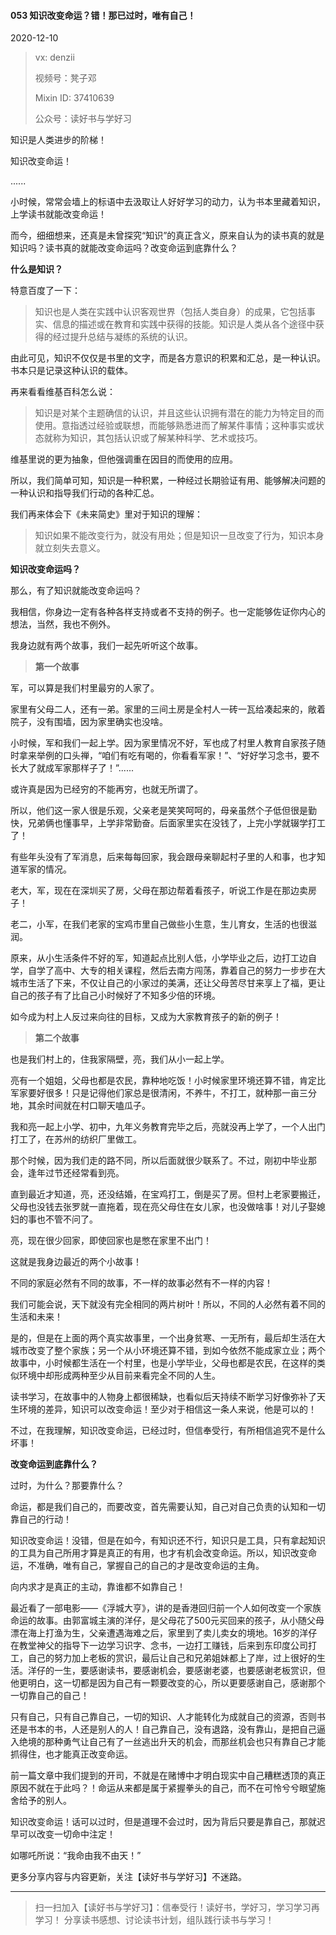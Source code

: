 #### 053 知识改变命运？错！那已过时，唯有自己！

2020-12-10

> vx: denzii
>
> 视频号：凳子邓
>
> Mixin ID: 37410639
>
> 公众号：读好书与学好习



知识是人类进步的阶梯！

知识改变命运！

......

小时候，常常会墙上的标语中去汲取让人好好学习的动力，认为书本里藏着知识，上学读书就能改变命运！

而今，细细想来，还真是未曾探究“知识”的真正含义，原来自认为的读书真的就是知识吗？读书真的就能改变命运吗？改变命运到底靠什么？

**什么是知识？**

特意百度了一下：

> 知识也是人类在实践中认识客观世界（包括人类自身）的成果，它包括事实、信息的描述或在教育和实践中获得的技能。知识是人类从各个途径中获得的经过提升总结与凝练的系统的认识。

由此可见，知识不仅仅是书里的文字，而是各方意识的积累和汇总，是一种认识。书本只是记录这种认识的载体。

再来看看维基百科怎么说：

> 知识是对某个主题确信的认识，并且这些认识拥有潜在的能力为特定目的而使用。意指透过经验或联想，而能够熟悉进而了解某件事情；这种事实或状态就称为知识，其包括认识或了解某种科学、艺术或技巧。

维基里说的更为抽象，但他强调重在因目的而使用的应用。

所以，我们简单可知，知识是一种积累，一种经过长期验证有用、能够解决问题的一种认识和指导我们行动的各种汇总。

我们再来体会下《未来简史》里对于知识的理解：

> 知识如果不能改变行为，就没有用处；但是知识一旦改变了行为，知识本身就立刻失去意义。



**知识改变命运吗？**

那么，有了知识就能改变命运吗？

我相信，你身边一定有各种各样支持或者不支持的例子。也一定能够佐证你内心的想法，当然，我也不例外。

我身边就有两个故事，我们一起先听听这个故事。

> **第一个故事**

军，可以算是我们村里最穷的人家了。

家里有父母二人，还有一弟。家里的三间土房是全村人一砖一瓦给凑起来的，敞着院子，没有围墙，因为家里确实也没啥。

小时候，军和我们一起上学。因为家里情况不好，军也成了村里人教育自家孩子随时拿来举例的口头禅，“咱们有吃有喝的，你看看军家！”、“好好学习念书，要不长大了就成军家那样子了！”......

或许真是因为已经穷的不能再穷，也就无所谓了。

所以，他们这一家人很是乐观，父亲老是笑笑呵呵的，母亲虽然个子低但很是勤快，兄弟俩也懂事早，上学非常勤奋。后面家里实在没钱了，上完小学就辍学打工了！

有些年头没有了军消息，后来每每回家，我会跟母亲聊起村子里的人和事，也才知道军家的情况。

老大，军，现在在深圳买了房，父母在那边帮着看孩子，听说工作是在那边卖房子！

老二，小军，在我们老家的宝鸡市里自己做些小生意，生儿育女，生活的也很滋润。

原来，从小生活条件不好的军，知道起点比别人低，小学毕业之后，边打工边自学，自学了高中、大专的相关课程，然后去南方闯荡，靠着自己的努力一步步在大城市生活了下来，不仅让自己的小家过的美满，还让父母苦尽甘来享上了福，更让自己的孩子有了比自己小时候好了不知多少倍的环境。

如今成为村上人反过来向往的目标，又成为大家教育孩子的新的例子！

> **第二个故事**

也是我们村上的，住我家隔壁，亮，我们从小一起上学。

亮有一个姐姐，父母也都是农民，靠种地吃饭！小时候家里环境还算不错，肯定比军家要好很多！只是记得他们家总是很清闲，不养牛，不打工，就种那一亩三分地，其余时间就在村口聊天嗑瓜子。

我和亮一起上小学、初中，九年义务教育完毕之后，亮就没再上学了，一个人出门打工了，在苏州的纺织厂里做工。

那个时候，因为我们走的路不同，所以后面就很少联系了。不过，刚初中毕业那会，逢年过节还经常看到亮。

直到最近才知道，亮，还没结婚，在宝鸡打工，倒是买了房。但村上老家要搬迁，父母也没钱去张罗就一直拖着，现在亮父母住在女儿家，也没做啥事！对儿子娶媳妇的事也不管不问了。

亮，现在很少回家，即使回家也是憋在家里不出门！



这就是我身边最近的两个小故事！

不同的家庭必然有不同的故事，不一样的故事必然有不一样的内容！

我们可能会说，天下就没有完全相同的两片树叶！所以，不同的人必然有着不同的生活和未来！

是的，但是在上面的两个真实故事里，一个出身贫寒、一无所有，最后却生活在大城市改变了整个家族；另一个从小环境还算不错，到如今依然不能成家立业；两个故事中，小时候都生活在一个村里，也是小学毕业，父母也都是农民，在这样的类似环境中却形成两种至少从目前来看完全不同的人生。

读书学习，在故事中的人物身上都很稀缺，也看似后天持续不断学习好像弥补了天生环境的差异，知识可以改变命运！至少对于相信这一条人来说，他是可以的！

不过，在我理解，知识改变命运，已经过时，但信奉受行，有所相信追究不是什么坏事！



**改变命运到底靠什么？**

过时，为什么？那要靠什么？

命运，都是我们自己的，而要改变，首先需要认知，自己对自己负责的认知和一切靠自己的行动！

知识改变命运！没错，但是在如今，有知识还不行，知识只是工具，只有拿起知识的工具为自己所用才算是真正的有用，也才有机会改变命运。所以，知识改变命运，不准确，唯有自己，掌握自己的自己的才是改变命运的主角。

向内求才是真正的主动，靠谁都不如靠自己！

最近看了一部电影——《浮城大亨》，讲的是香港回归前一个人如何改变一个家族命运的故事。由郭富城主演的洋仔，是父母花了500元买回来的孩子，从小随父母漂在海上打渔为生，父亲遭遇海难之后，家里到了卖儿卖女的境地。16岁的洋仔在教堂神父的指导下一边学习识字、念书，一边打工赚钱，后来到东印度公司打工，自己的努力加上老板的赏识，最后让自己和兄弟姐妹都上了岸，过上很好的生活。洋仔的一生，要感谢读书，要感谢机会，要感谢老婆，也要感谢老板赏识，但他更明白，这一切都是因为自己有一颗要改变的心，所以更要感谢自己，感谢那个一切靠自己的自己！

只有自己，只有自己靠自己，一切的知识、人才能转化为成就自己的资源，否则书还是书本的书，人还是别人的人！自己靠自己，没有退路，没有靠山，是把自己逼入绝境的那种勇气让自己有了一丝逃出升天的机会，而那丝机会也只有靠自己才能抓得住，也才能真正改变命运。

前一篇文章中我们提到的开司，不就是在赌博中才明白现实中自己糟糕透顶的真正原因不就在于此吗？！命运从来都是属于紧握拳头的自己，而不在可怜兮兮眼望施舍给予的别人。

知识改变命运！话可以过时，但是道理不会过时，因为背后只要是靠自己，那就迟早可以改变一切命中注定！

如哪吒所说：“我命由我不由天！”







更多分享内容与内容更新，关注【读好书与学好习】不迷路。

------

> 扫一扫加入【读好书与学好习】：信奉受行！读好书，学好习，学习学习再学习！ 分享读书感想、讨论读书计划，组队践行读书与学习！

